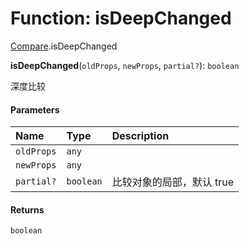 # Function: isDeepChanged

[Compare](/en/auto-docs/fixed-layout-editor/modules/Compare.md).isDeepChanged

**isDeepChanged**(`oldProps`, `newProps`, `partial?`): `boolean`

深度比较

#### Parameters

| Name | Type | Description |
| :------ | :------ | :------ |
| `oldProps` | `any` |  |
| `newProps` | `any` |  |
| `partial?` | `boolean` | 比较对象的局部，默认 true |

#### Returns

`boolean`
